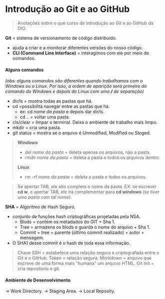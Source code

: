 # Introdução ao Git e ao GitHub

> Anotações sobre o que curso de Introdução ao Git e ao GitHub da DIO.

**Git** = sistema de versionamento de código distribuido.
- ajuda a criar e a monitorar diferentes versões do nosso código.
- **CLI (Command Line Interface)** = interagimos com ele por meio de comandos.


#### Alguns comandos ####
*(obs: alguns comandos são diferentes quando trabalhamos com o Windows ou o Linux. Por isso, a ordem de aparição será primeiro do comando do Windows e depois do Linux com uma **/** de separação)*
- dir/ls = mostra todas as pastas que há.
- cd =possibilita navegar entre as pastas que há.
  - ex: cd *nome da pasta* e depois dar dir/ls.
  - cd .. = voltar uma pasta.
- cls/clear = limpar o terminal. Deixa o ambiente de trabalho mais limpo.
- mkdir = cria uma pasta.
- git status = mostra se o arquivo é Unmodified, Modified ou Stoged.
> **Windows**
> - del *nome da pasta* = deleta apenas os arquivos, não a pasta.
> - rmdir *nome da pasta* = deleta a pasta e todos os arquivos dentro.
> 
> **Linux**
> - rm -rf *nome da pasta* = deleta a pasta e todos os arquivos.

> Se apertar TAB, ele alto completa o nome da pasta.
> EX: se escrever **cd w**, e apertar TAB, ele irá complementar para **cd windows** *(se tiver uma pasta com tal nome)*.


**SHA** = Algoritmo de Hash Seguro.
  - conjunto de funções hash criptográficas projetadas pela NSA.
    - Blods = contém os metadados do GIT + Sha 1.
    - Tree = armazena os blods e guarda o nome do arquivo + Sha 1.
    - Commit = tree + parente (último commit realizado) + autor + mensagem.
  - O SHA1 desse commit é o hash de toda essa informação.
  
  > Chave SSH = estabelece uma relação segura e criptografada entre o Git e o GitHub.
  > Token = relação segura.
  > Morkdown = arquivo que escreve de uma forma mais "humana" um arquivo HTML.
  > Git Init = cria repositorio o git.


#### Ambiente de Desenvolvimento ####
-> Work Directory.
-> Staging Area.
-> Local Reposity.
